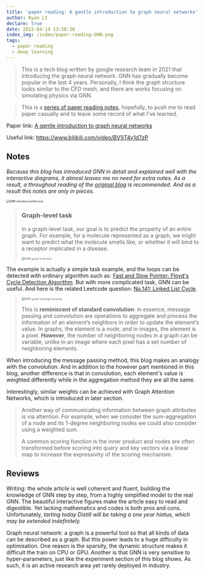 ```yaml
---
title: 'paper reading: A gentle introduction to graph neural networks'
author: Ryan LI
declare: true
date: 2022-04-14 13:58:38
index_img: /index/paper-reading-GNN.png
tags:
  - paper reading
  - deep learning
---
```

> This is a tech blog written by google research team in 2021 that introducing the graph neural network. GNN has gradually become popular in the last 4 years. Personally, I think the graph structure looks similar to the CFD mesh, and there are works  focusing on simulating physics via GNN.

> This is a [series of paper reading notes](https://daydreamatnight.github.io/2022/04/02/paper-reading-start/), hopefully, to push me to read paper casually and to leave some record of what I've learned.

<!-- more -->

Paper link: [A gentle introduction to graph neural networks](https://staging.distill.pub/2021/gnn-intro/?ref=https://githubhelp.com)

Useful link: https://www.bilibili.com/video/BV1iT4y1d7zP

## Notes

*Because this blog has introduced GNN in detail and explained well with the interactive diagrams, it almost leaves me no need for extra notes. As a result, a throughout reading of the [original blog](https://staging.distill.pub/2021/gnn-intro/?ref=https://githubhelp.com) is recommended. And as a result this notes are only in pieces.*

<img src=" GNN interative archtecture.png" alt="GNN interative archtecture" style="zoom:50%;" />

>### Graph-level task
>
>In a graph-level task, our goal is to predict the property of an entire graph. For example, for a molecule represented as a graph, we might want to predict what the molecule smells like, or whether it will bind to a receptor implicated in a disease.
>
><img src=" GNN graph level task.png" alt="GNN graph level task" style="zoom:50%;" />

The example is actually a simple task example, and the loops can be detected with ordinary algorithm such as: [Fast and Slow Pointer: Floyd's Cycle Detection Algorithm](https://codeburst.io/fast-and-slow-pointer-floyds-cycle-detection-algorithm-9c7a8693f491). But with more complicated task, GNN can be useful. And here is the related Leetcode question: [No.141: Linked List Cycle](https://leetcode.com/problems/linked-list-cycle/description/).



> <img src=" GNN graph message passing.png" alt="GNN graph message passing" style="zoom:50%;" />
>
> This is **reminiscent of standard convolution**: in essence, message passing and convolution are operations to aggregate and process the information of an element’s neighbors in order to update the element’s value. In graphs, the element is a node, and in images, the element is a pixel. **However**, the number of neighboring nodes in a graph can be variable, unlike in an image where each pixel has a set number of neighboring elements.

When introducing the message passing method, this blog makes an analogy with the convolution. And in addition to the however part mentioned in this blog, another difference is that in convolution, each element's value is weighted differently while in the aggregation method they are all the same. 

Interestingly, similar weights can be achieved with Graph Attention Networks, which is introduced in later section.

> Another way of communicating information between graph attributes is via attention. For example, when we consider the sum-aggregation of a node and its 1-degree neighboring nodes we could also consider using a weighted sum.
>
> A common scoring function is the inner product and nodes are often transformed before scoring into query and key vectors via a linear map to increase the expressivity of the scoring mechanism.

## Reviews

Writing: the whole article is well coherent and fluent, building the knowledge of GNN step by step, from a highly simplified model to the real GNN. The beautiful interactive figures make the article easy to read and digestible. Yet lacking mathematics and codes is both pros and cons. Unfortunately, *tarting today Distill will be taking a one year hiatus, which may be extended indefinitely.* 

Graph neural network: a graph is a powerful tool so that all kinds of data can be described as a graph. But this power leads to a huge difficulty in optimisation. One reason is the sparsity, the dynamic structure makes it difficult the train on CPU or GPU. Another is that GNN is very sensitive to hyper-parameters, just like the experiment section of this blog shows. As such, it is an active research area yet rarely deployed in industry.
